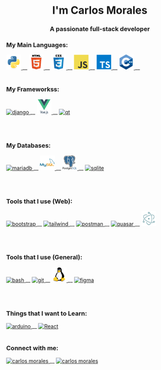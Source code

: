 <h1 align="center">I'm Carlos Morales</h1>
<h3 align="center">A passionate full-stack developer</h3>

<h3 align="lehttps://bashlogo.com/img/symbol/png/monochrome_light.pngft">My Main Languages:</h3>

<a href="https://www.python.org" target="_blank" rel="noreferrer">
<img src="https://raw.githubusercontent.com/devicons/devicon/master/icons/python/python-original.svg" alt="python" width="40" height="40"/>
</a>
__
<a href="https://www.w3.org/html/" target="_blank" rel="noreferrer"> 
<img src="https://raw.githubusercontent.com/devicons/devicon/master/icons/html5/html5-original-wordmark.svg" alt="html5" width="40" height="40"/> 
</a> 
__
<a href="https://www.w3schools.com/css/" target="_blank" rel="noreferrer"> 
<img src="https://raw.githubusercontent.com/devicons/devicon/master/icons/css3/css3-original-wordmark.svg" alt="css3" width="40" height="40"/>
</a>
__
<a href="https://developer.mozilla.org/en-US/docs/Web/JavaScript" target="_blank" rel="noreferrer"> 
<img src="https://raw.githubusercontent.com/devicons/devicon/master/icons/javascript/javascript-original.svg" alt="javascript" width="40" height="40"/> 
</a> 
__
<a href="https://www.typescriptlang.org/" target="_blank" rel="noreferrer">
<img src="https://raw.githubusercontent.com/devicons/devicon/master/icons/typescript/typescript-original.svg" alt="typescript" width="40" height="40"/>
</a>
__
<a href="https://www.w3schools.com/cpp/" target="_blank" rel="noreferrer">
<img src="https://raw.githubusercontent.com/devicons/devicon/master/icons/cplusplus/cplusplus-original.svg" alt="cplusplus" width="40" height="40"/>
</a>
__
<br><br>

<h3 align="left">My Frameworkss:</h3>

<a href="https://www.djangoproject.com/" target="_blank" rel="noreferrer">
<img src="https://cdn.worldvectorlogo.com/logos/django.svg" alt="django" width="40" height="40"/> 
</a>
__
<a href="https://vuejs.org/" target="_blank" rel="noreferrer">
<img src="https://raw.githubusercontent.com/devicons/devicon/master/icons/vuejs/vuejs-original-wordmark.svg" alt="vuejs" width="40" height="40"/>
</a>
__
<a href="https://www.qt.io/" target="_blank" rel="noreferrer">
<img src="https://upload.wikimedia.org/wikipedia/commons/0/0b/Qt_logo_2016.svg" alt="qt" width="40" height="40"/>
</a>

<br><br>

<h3 align="left">My Databases:</h3>

<a href="https://mariadb.org/" target="_blank" rel="noreferrer">
<img src="https://www.svgrepo.com/show/354037/mariadb-icon.svg" alt="mariadb" width="40" height="40"/> 
</a>
__
<a href="https://www.mysql.com/" target="_blank" rel="noreferrer">
<img src="https://raw.githubusercontent.com/devicons/devicon/master/icons/mysql/mysql-original-wordmark.svg" alt="mysql" width="40" height="40"/>
</a>
__
<a href="https://www.postgresql.org" target="_blank" rel="noreferrer">
<img src="https://raw.githubusercontent.com/devicons/devicon/master/icons/postgresql/postgresql-original-wordmark.svg" alt="postgresql" width="40" height="40"/> 
</a> 
__
<a href="https://www.sqlite.org/" target="_blank" rel="noreferrer">
<img src="https://www.vectorlogo.zone/logos/sqlite/sqlite-icon.svg" alt="sqlite" width="40" height="40"/>
</a>

<br><br>

<h3 align="left">Tools that I use (Web):</h3>

<a href="https://getbootstrap.com" target="_blank" rel="noreferrer"> 
<img src="https://www.svgrepo.com/show/353498/bootstrap.svg" alt="bootstrap" width="40" height="40"/> 
</a>
__
<a href="https://tailwindcss.com/" target="_blank" rel="noreferrer">
<img src="https://www.vectorlogo.zone/logos/tailwindcss/tailwindcss-icon.svg" alt="tailwind" width="40" height="40"/>
</a>
__
<a href="https://postman.com" target="_blank" rel="noreferrer"> 
<img src="https://www.vectorlogo.zone/logos/getpostman/getpostman-icon.svg" alt="postman" width="40" height="40"/> 
</a>
__
<a href="https://quasar.dev/" target="_blank" rel="noreferrer">
<img src="https://cdn.quasar.dev/logo/svg/quasar-logo.svg" alt="quasar" width="40" height="40"/>
</a>
__
<a href="https://www.electronjs.org" target="_blank" rel="noreferrer"> 
<img src="https://raw.githubusercontent.com/devicons/devicon/master/icons/electron/electron-original.svg" alt="electron" width="40" height="40"/> 
</a> 

<br><br>

<h3 align="left">Tools that I use (General):</h3>

<a href="https://www.gnu.org/software/bash/" target="_blank" rel="noreferrer"> 
<img src="https://bashlogo.com/img/symbol/png/monochrome_light.png" alt="bash" width="40" height="40"/>
</a>
__
<a href="https://git-scm.com/" target="_blank" rel="noreferrer"> 
<img src="https://www.vectorlogo.zone/logos/git-scm/git-scm-icon.svg" alt="git" width="40" height="40"/> 
</a> 
__
<a href="https://www.linux.org/" target="_blank" rel="noreferrer"> 
<img src="https://raw.githubusercontent.com/devicons/devicon/master/icons/linux/linux-original.svg" alt="linux" width="40" height="40"/> 
</a> 
__
<a href="https://www.figma.com/" target="_blank" rel="noreferrer"> 
<img src="https://www.vectorlogo.zone/logos/figma/figma-icon.svg" alt="figma" width="40" height="40"/> 
</a> 

<br><br>

<h3 align="left">Things that I want to Learn:</h3>

<a href="https://www.arduino.cc/" target="_blank" rel="noreferrer"> 
<img src="https://cdn.worldvectorlogo.com/logos/arduino-1.svg" alt="arduino" width="40" height="40"/> 
</a>
__
<a href="https://www.google.com/url?sa=t&source=web&rct=j&opi=89978449&url=https://react.dev/&ved=2ahUKEwiLouL1obCLAxU5QzABHUczJwsQFnoECAoQAQ&usg=AOvVaw1tEjYYiD7LQlxO53dgjTHV" target="_blank" rel="noreferrer"> 
<img src="https://static-00.iconduck.com/assets.00/react-icon-2048x2048-o8k3ymqa.png" alt="React" width="40" height="40"/> 
</a>

<br>
<br>

<h3 align="left">Connect with me:</h3>

<a href="https://www.linkedin.com/in/carlos-morales-987974262/" target="blank">
<img src="https://raw.githubusercontent.com/rahuldkjain/github-profile-readme-generator/master/src/images/icons/Social/linked-in-alt.svg" alt="carlos morales" height="30" width="40" />
</a>
__
<a href="https://discord.gg/uvxkkM4E9n" target="blank">
<img src="https://cdn.iconscout.com/icon/free/png-256/free-discord-logo-icon-download-in-svg-png-gif-file-formats--logos-pack-icons-1581238.png?f=webp&w=256" alt="carlos morales" height="40" width="40" />
</a>




